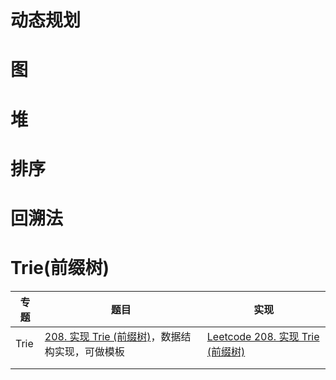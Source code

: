 # 动态规划

# 图

# 堆

# 排序

# 回溯法

# Trie(前缀树)



| 专题 | 题目                                                         | 实现                                                         |
| ---- | ------------------------------------------------------------ | ------------------------------------------------------------ |
| Trie | [208. 实现 Trie (前缀树)](https://leetcode.cn/problems/implement-trie-prefix-tree/description/)，数据结构实现，可做模板<br/> | [Leetcode 208. 实现 Trie (前缀树)](01_00_Trie/208_LC_M_implement-trie-prefix-tree.cpp)<br/> |
|      |                                                              |                                                              |
|      |                                                              |                                                              |

